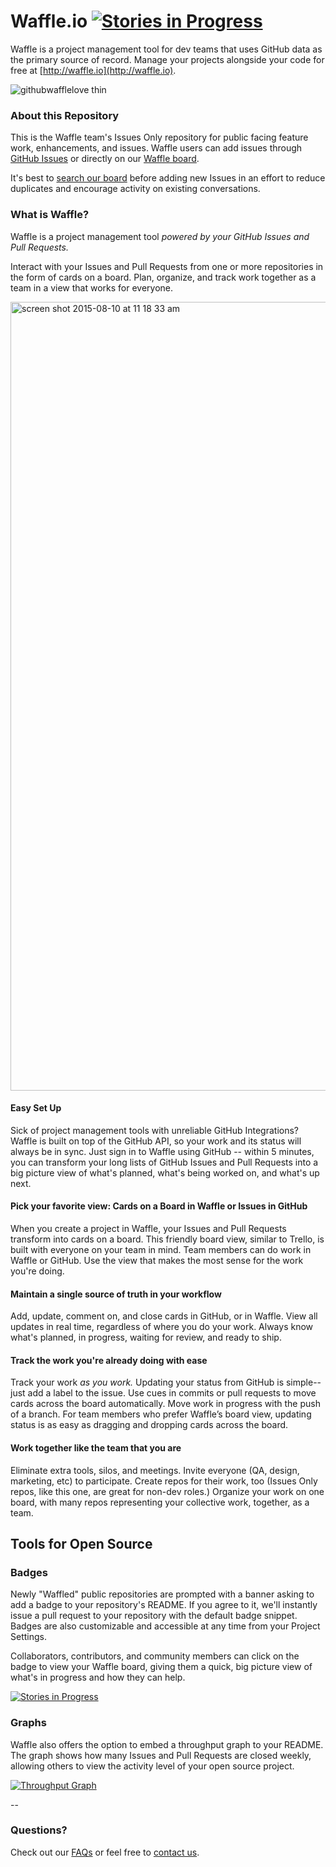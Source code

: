Waffle.io  [![Stories in Progress](https://badge.waffle.io/waffleio/waffle.io.svg?label=waffle%3Ain%20progress&title=In%20Progress)](http://waffle.io/waffleio/waffle.io)
=========
Waffle is a project management tool for dev teams that uses GitHub data as the primary source of record. Manage your projects alongside your code for free at [http://waffle.io](http://waffle.io).

![githubwafflelove thin](https://cloud.githubusercontent.com/assets/100216/9208980/322e1b52-4042-11e5-88d6-d29bf077503b.png)


### About this Repository

This is the Waffle team's Issues Only repository for public facing feature work, enhancements, and issues. Waffle users can add issues through [GitHub Issues](https://github.com/waffleio/waffle.io/issues/new) or directly on our [Waffle board](http://waffle.io/waffleio/waffle.io).

It's best to [search our board](https://waffle.io/waffleio/waffle.io?search=customer%20requested) before adding new Issues in an effort to reduce duplicates and encourage activity on existing conversations.

### What is Waffle? 

Waffle is a project management tool *powered by your GitHub Issues and Pull Requests.*

Interact with your Issues and Pull Requests from one or more repositories in the form of cards on a board. Plan, organize, and track work together as a team in a view that works for everyone.

<img width="1262" alt="screen shot 2015-08-10 at 11 18 33 am" src="https://cloud.githubusercontent.com/assets/100216/9175016/6013dd5a-3f51-11e5-9286-bff3fe271aa9.png">

#### Easy Set Up

Sick of project management tools with unreliable GitHub Integrations? Waffle is built on top of the GitHub API, so your work and its status will always be in sync. Just sign in to Waffle using GitHub -- within 5 minutes, you can transform your long lists of GitHub Issues and Pull Requests into a big picture view of what's planned, what's being worked on, and what's up next. 

#### Pick your favorite view: Cards on a Board in Waffle or Issues in GitHub

When you create a project in Waffle, your Issues and Pull Requests transform into cards on a board. This friendly board view, similar to Trello, is built with everyone on your team in mind. Team members can do work in Waffle or GitHub. Use the view that makes the most sense for the work you're doing. 

#### Maintain a single source of truth in your workflow

Add, update, comment on, and close cards in GitHub, or in Waffle. View all updates in real time, regardless of where you do your work. Always know  what's planned, in progress, waiting for review, and ready to ship.

#### Track the work you're already doing with ease

Track your work *as you work.* Updating your status from GitHub is simple-- just add a label to the issue. Use cues in commits or pull requests to move cards across the board automatically. Move work in progress with the push of a branch. For team members who prefer Waffle’s board view, updating status is as easy as dragging and dropping cards across the board.

#### Work together like the team that you are

Eliminate extra tools, silos, and meetings. Invite everyone (QA, design, marketing, etc) to participate. Create repos for their work, too (Issues Only repos, like this one, are great for non-dev roles.) Organize your work on one board, with many repos representing your collective work, together, as a team.


## Tools for Open Source

### Badges

Newly "Waffled" public repositories are prompted with a banner asking to add a badge to your repository's README. If you agree to it, we'll instantly issue a pull request to your repository with the default badge snippet. Badges are also customizable and accessible at any time from your Project Settings.

Collaborators, contributors, and community members can click on the badge to view your Waffle board, giving them a quick, big picture view of what's in progress and how they can help.

[![Stories in Progress](https://badge.waffle.io/waffleio/waffle.io.svg?label=waffle%3Ain%20progress&title=In%20Progress)](http://waffle.io/waffleio/waffle.io)

### Graphs

Waffle also offers the option to embed a throughput graph to your README. The graph shows how many Issues and Pull Requests are closed weekly, allowing others to view the activity level of your open source project.

[![Throughput Graph](http://graphs.waffle.io/waffleio/waffle.io/throughput.svg)](https://waffle.io/waffleio/waffle.io/metrics)

--
### Questions?

Check out our [FAQs](https://github.com/waffleio/waffle.io/wiki/FAQs) or feel free to [contact us](mailto:support@waffle.io).
